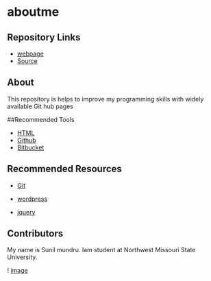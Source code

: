 # aboutme

## Repository Links
- [webpage](https://sunilmundru.github.io/aboutme/)
- [Source](https://github.com/sunilmundru/aboutme/edit/master/README.md)

## About
This repository is helps to improve my programming skills with widely available Git hub pages

##Recommended Tools
- [HTML](https://www.w3schools.com/html/html_editors.asp)
- [Github](https://desktop.github.com/)
- [Bitbucket](https://bitbucket.org/dashboard/overview)

## Recommended Resources

- [Git](https://lab.github.com/)

- [wordpress](https://wordpress.com/create-blog/?utm_source=adwords&utm_medium=cpc&keyword=wordpress&creative=277412335412&campaignid=998785131&adgroupid=53026924047&matchtype=e&device=c&network=g&sgmt=gb&utm_source=adwords&utm_campaign=Google_WPcom_Search_Brand_Desktop_US_en&utm_medium=cpc&keyword=wordpress&creative=277412335412&campaignid=998785131&adgroupid=53026924047&matchtype=e&device=c&network=g&targetid=kwd-295456403946&locationid=9023314&gclid=Cj0KCQiAhKviBRCNARIsAAGZ7CfgJCT6yu8AXp1Qu4N4IBU0M6bLNSuR7R3XW7Ow2aSiOpYEez4b4sUaAnM3EALw_wc)

- [jquery](https://jquery.com/)

## Contributors

My name is Sunil mundru. Iam student  at Northwest Missouri State University.


! [image](https://msep.mhec.org/sites/default/files/N-2Stack-Full2.jpg)
